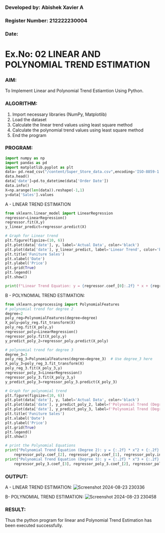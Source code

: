 ### Developed by: Abishek Xavier A
### Register Number: 212222230004
### Date:

# Ex.No: 02 LINEAR AND POLYNOMIAL TREND ESTIMATION
### AIM:
To Implement Linear and Polynomial Trend Estiamtion Using Python.

### ALGORITHM:

1. Import necessary libraries (NumPy, Matplotlib)
2. Load the dataset
3. Calculate the linear trend values using least square method
4. Calculate the polynomial trend values using least square method
5. End the program

### PROGRAM:
```python
import numpy as np
import pandas as pd
import matplotlib.pyplot as plt
data= pd.read_csv("/content/Super_Store_data.csv",encoding='ISO-8859-1')
data.head()
data['date']=pd.to_datetime(data['Order Date'])
data.info()
X=np.arange(len(data)).reshape(-1,1)
y=data['Sales'].values
```
A - LINEAR TREND ESTIMATION
```python
from sklearn.linear_model import LinearRegression
regressor=LinearRegression()
regressor.fit(X,y)
y_linear_predict=regressor.predict(X)

# Graph for Linear trend
plt.figure(figsize=(10, 6))
plt.plot(data['date'], y, label='Actual Data', color='black')
plt.plot(data['date'], y_linear_predict, label='Linear Trend', color='blue')
plt.title('Funiture Sales')
plt.xlabel('Date')
plt.ylabel('Price')
plt.grid(True)
plt.legend()
plt.show()

print(f"Linear Trend Equation: y = {regressor.coef_[0]:.2f} * x + {regressor.intercept_:.2f}")
```

B - POLYNOMIAL TREND ESTIMATION:
```python
from sklearn.preprocessing import PolynomialFeatures
# polynomial trend for degree 2
degree=2
poly_reg=PolynomialFeatures(degree=degree)
X_poly=poly_reg.fit_transform(X)
poly_reg.fit(X_poly,y)
regressor_poly=LinearRegression()
regressor_poly.fit(X_poly,y)
y_predict_poly_2=regressor_poly.predict(X_poly)

# polynomial trend for degree 3
degree_3=3
poly_reg_3=PolynomialFeatures(degree=degree_3)  # Use degree_3 here
X_poly_3=poly_reg_3.fit_transform(X)
poly_reg_3.fit(X_poly_3,y)
regressor_poly_3=LinearRegression()
regressor_poly_3.fit(X_poly_3,y)
y_predict_poly_3=regressor_poly_3.predict(X_poly_3)
```
```python
# Graph for polynomial trend
plt.figure(figsize=(10, 6))
plt.plot(data['date'], y, label='Actual Data', color='black')
plt.plot(data['date'], y_predict_poly_2, label=f'Polynomial Trend (Degree {degree})', linestyle='-.', color='green')
plt.plot(data['date'], y_predict_poly_3, label=f'Polynomial Trend (Degree {degree_3})',  color='red')
plt.title('Funiture Sales')
plt.xlabel('Date')
plt.ylabel('Price')
plt.grid(True)
plt.legend()
plt.show()

# print the Polynomial Equations
print("Polynomial Trend Equation (Degree 2): y = {:.2f} * x^2 + {:.2f} * x + {:.2f}".format(
    regressor_poly.coef_[2], regressor_poly.coef_[1], regressor_poly.intercept_))
print("Polynomial Trend Equation (Degree 3): y = {:.2f} * x^3 + {:.2f} * x^2 + {:.2f} * x + {:.2f}".format(
    regressor_poly_3.coef_[3], regressor_poly_3.coef_[2], regressor_poly_3.coef_[1], regressor_poly_3.intercept_))
```

### OUTPUT:

A - LINEAR TREND ESTIMATION:
![Screenshot 2024-08-23 230336](https://github.com/user-attachments/assets/528f34a7-c302-4eec-8cb3-dce7b5daf959)

B- POLYNOMIAL TREND ESTIMATION:
![Screenshot 2024-08-23 230458](https://github.com/user-attachments/assets/ad2bc38c-b9de-4d6d-9637-5c60b95f4267)

### RESULT:
Thus the python program for linear and Polynomial Trend Estimation has been executed successfully.
